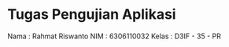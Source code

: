 Tugas Pengujian Aplikasi 
============================================
Nama : Rahmat Riswanto
NIM : 6306110032
Kelas : D3IF - 35 - PR
